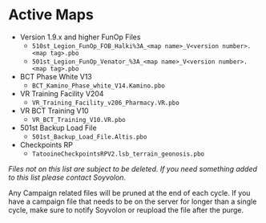 # Active Maps
- Version 1.9.x and higher FunOp Files
    - `510st_Legion_FunOp_FOB_Halki%3A_<map name>_V<version number>.<map tag>.pbo`
    - `501st_Legion_FunOp_Venator_%3A_<map name>_V<version number>.<map tag>.pbo`
- BCT Phase White V13
    - `BCT_Kamino_Phase_white_V14.Kamino.pbo`
- VR Training Facility V204
    - `VR_Training_Facility_v206_Pharmacy.VR.pbo`
- VR BCT Training V10
    - `VR_BCT_Training_V10.VR.pbo`
- 501st Backup Load File
    - `501st_Backup_Load_File.Altis.pbo`
- Checkpoints RP
    - `TatooineCheckpointsRPV2.lsb_terrain_geonosis.pbo`

*Files not on this list are subject to be deleted. If you need something added to this list please contact Soyvolon.*

Any Campaign related files will be pruned at the end of each cycle. If you have a campaign file that needs to be on the server for longer than a single cycle, make sure to notify Soyvolon or reupload the file after the purge.

